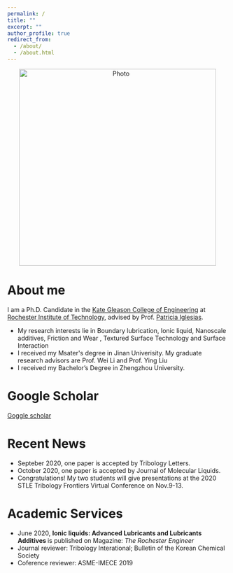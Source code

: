 ```yaml
---
permalink: /
title: ""
excerpt: ""
author_profile: true
redirect_from: 
  - /about/
  - /about.html
---
```


<p align="center">
  <img src="http://hongguo001.github.io/HongGuo.github.io/images/PP.JPG" alt="Photo" style="width: 450px;"/> 
</p>

# About me
I am a Ph.D. Candidate in the [Kate Gleason College of Engineering](https://www.rit.edu/engineering/) at [Rochester Institute of Technology](https://www.rit.edu/), advised by Prof. [Patricia Iglesias](https://www.rit.edu/directory/pxieme-patricia-iglesias-victoria).
* My research interests lie in Boundary lubrication, Ionic liquid, Nanoscale additives, Friction and Wear , Textured Surface Technology and Surface Interaction 
* I received my Msater's degree in Jinan Univerisity. My graduate research advisors are Prof. Wei Li and Prof. Ying Liu
* I received my Bachelor’s Degree in Zhengzhou University.

# Google Scholar
[Goggle scholar](https://scholar.google.com/citations?user=g2iYtN8AAAAJ&hl=en)

# Recent News
* Septeber 2020, one paper is accepted by Tribology Letters.
* October 2020, one paper is accepted by Journal of Molecular Liquids.
* Congratulations! My two students will give presentations at the 2020 STLE Tribology Frontiers Virtual Conference on Nov.9-13. 

# Academic Services
* June 2020, <b>Ionic liquids: Advanced Lubricants and Lubricants Additives </b> is published on Magazine: <i>The Rochester Engineer</i> 
* Journal reviewer: Tribology Interational; Bulletin of the Korean Chemical Society  
* Coference reviewer: ASME-IMECE 2019


